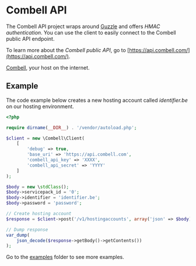 # Combell API

The Combell API project wraps around [Guzzle](http://docs.guzzlephp.org/en/latest/) and offers *HMAC authentication*. You can use the client to easily connect to the Combell public API endpoint.

To learn more about the *Combell public API*, go to [https://api.combell.com/](https://api.combell.com/).

[Combell](https://combell.com), your host on the internet.

## Example

The code example below creates a new hosting account called *identifier.be* on our hosting environment.

```php
<?php

require dirname(__DIR__) . '/vendor/autoload.php';

$client = new \Combell\Client(
    [
        'debug' => true,
        'base_uri' => 'https://api.combell.com',
        'combell_api_key' => 'XXXX',
        'combell_api_secret' => 'YYYY'
    ]
);

$body = new \stdClass();
$body->servicepack_id = '0';
$body->identifier = 'identifier.be';
$body->password = 'password';

// Create hosting account
$response = $client->post('/v1/hostingaccounts', array('json' => $body));

// Dump response
var_dump(
    json_decode($response->getBody()->getContents())
);
```

Go to the [examples](examples) folder to see more examples.
